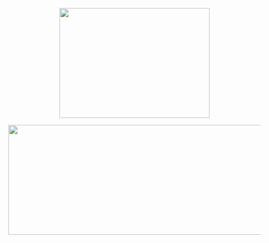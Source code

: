 


<p align="center">
  <img width="300" height="220" src="https://github-readme-stats.vercel.app/api?username=ZacDSmith&layout=compact&theme=vision-friendly-dark">
</p>

<p align="center">
  <img width="1000" height="220" src="https://github.com/ZacDSmith/ZacDSmith/assets/48374908/fc05dd29-fa64-40c5-b3f0-c7db5ac646d7)">
</p>
